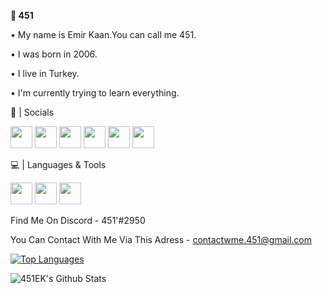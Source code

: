 **🌠 451** 

• My name is Emir Kaan.You can call me 451.

• I was born in 2006.

• I live in Turkey.

• I'm currently trying to learn everything.


💎 | Socials

[<img src="https://image.flaticon.com/icons/png/128/174/174876.png" height=35>](https://twitter.com/emirk_451) [<img src="https://image.flaticon.com/icons/png/128/174/174872.png" height=35>](http://open.spotify.com/user/EmirKaan) [<img src="https://image.flaticon.com/icons/png/128/174/174866.png" height=35>](https://www.reddit.com/user/AK-451) [<img src="https://img.icons8.com/fluent/2x/discord-new-logo.png" height=35>](https://discord.gg/VzyKSWcRxk) [<img src="https://cdn2.iconfinder.com/data/icons/gaming-platforms-logo-shapes/250/steam_logo-128.png" height=35>](https://steamcommunity.com/id/451EK/) 
[<img src="https://img.icons8.com/color/2x/python.png" height=35>](https://atom.io/)

💻 | Languages & Tools

[<img src="https://img.icons8.com/color/2x/python.png" height=35>](https://www.python.org) [<img src="https://images.vexels.com/media/users/3/166383/isolated/preview/6024bc5746d7436c727825dc4fc23c22-html-programming-language-icon-by-vexels.png" height=35>](https://developer.mozilla.org/en-US/docs/Web/HTML) [<img src="https://pbs.twimg.com/profile_images/614071524853616640/L7hkgWm7_400x400.png" height=35>](https://www.jetbrains.com/pycharm/)


Find Me On Discord - 
451'#2950

You Can Contact With Me Via This Adress - 
contactwme.451@gmail.com

[![Top Languages](https://github-readme-stats.vercel.app/api/top-langs/?username=451EK&theme=dark)](https://github.com/451EK)

<img align="left" alt="451EK's Github Stats" src="https://github-readme-stats.vercel.app/api?username=451EK&show_icons=true&hide_border=true&theme=dark">
